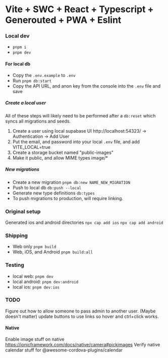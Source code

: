 # Vite + SWC + React + Typescript + Generouted + PWA + Eslint

### Local dev
- `pnpm i`
- `pnpm dev`

#### For local db
- Copy the `.env.example` to `.env`
- Run `pnpm db:start`
- Copy the API URL, and anon key from the console into the `.env` file and save

##### Create a local user
All of these steps will likely need to be performed after a `db:reset` which syncs all migrations and seeds.
1. Create a user using local supabase UI http://localhost:54323/ -> Authentication -> Add User
2. Put the email, and password into your local `.env` file, and add VITE_LOCAL=true
3. Create a storage bucket named "public-images"
4. Make it public, and allow MIME types image/*

##### New migrations
- Create a new migration `pnpm db:new NAME_NEW_MIGRATION`
- Push to local db `db:push --local`
- Generate new type definitions `db:types`
- To push migrations to production, will require linking.

### Original setup
Generated ios and android directories
`npx cap add ios`
`npx cap add android`

### Shipping
- Web only `pnpm build`
- Web, iOS, and Android `pnpm build:all`

### Testing
- local web: `pnpm dev`
- local android: `pnpm dev:android`
- local ios: `pnpm dev:ios`

### TODO
Figure out how to allow someone to pass admin to another user.
(Maybe doesn't matter) update buttons to use links so hover and ctrl+click works.

#### Native
Enable image stuff on native https://ionicframework.com/docs/native/camera#pickimages
Verify native calendar stuff for @awesome-cordova-plugins/calendar

